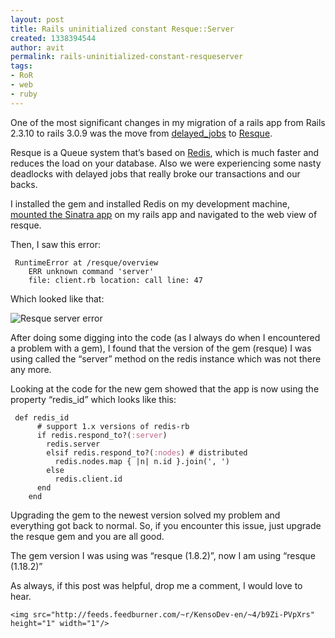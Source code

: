 ```yaml
---
layout: post
title: Rails uninitialized constant Resque::Server
created: 1338394544
author: avit
permalink: rails-uninitialized-constant-resqueserver
tags:
- RoR
- web
- ruby
---
```

<p>One of the most significant changes in my migration of a rails app from Rails 2.3.10 to rails 3.0.9 was the move from <a href='https://github.com/collectiveidea/delayed_job'>delayed_jobs</a> to <a href='https://github.com/defunkt/resque'>Resque</a>.</p>

<p>Resque is a Queue system that’s based on <a href='http://redis.io/'>Redis</a>, which is much faster and reduces the load on your database. Also we were experiencing some nasty deadlocks with delayed jobs that really broke our transactions and our backs.</p>

<p>I installed the gem and installed Redis on my development machine, <a href='http://www.kensodev.com/2011/08/22/mount-a-sinatra-app-on-your-ruby-on-rails-3-application/'>mounted the Sinatra app</a> on my rails app and navigated to the web view of resque.</p>

<p>Then, I saw this error:</p>
<div class='highlight'><pre><code class='bash'>	RuntimeError at /resque/overview
	ERR unknown <span class='nb'>command</span> <span class='s1'>'server'</span>
	file: client.rb location: call line: 47
</code></pre>
</div>
<p>Which looked like that:</p>

<p><img alt='Resque server error' src='http://f.cl.ly/items/3A3w351J1y2g2h1E0k1H/Screen%20Shot%202011-08-29%20at%207.44.00%20PM.png' /></p>

<p>After doing some digging into the code (as I always do when I encountered a problem with a gem), I found that the version of the gem (resque) I was using called the “server” method on the redis instance which was not there any more.</p>

<p>Looking at the code for the new gem showed that the app is now using the property “redis_id” which looks like this:</p>
<div class='highlight'><pre><code class='ruby'>	<span class='k'>def</span> <span class='nf'>redis_id</span>
	  <span class='c1'># support 1.x versions of redis-rb</span>
	  <span class='k'>if</span> <span class='n'>redis</span><span class='o'>.</span><span class='n'>respond_to?</span><span class='p'>(</span><span class='ss'>:server</span><span class='p'>)</span>
	    <span class='n'>redis</span><span class='o'>.</span><span class='n'>server</span>
	    <span class='k'>elsif</span> <span class='n'>redis</span><span class='o'>.</span><span class='n'>respond_to?</span><span class='p'>(</span><span class='ss'>:nodes</span><span class='p'>)</span> <span class='c1'># distributed</span>
	      <span class='n'>redis</span><span class='o'>.</span><span class='n'>nodes</span><span class='o'>.</span><span class='n'>map</span> <span class='p'>{</span> <span class='o'>|</span><span class='n'>n</span><span class='o'>|</span> <span class='n'>n</span><span class='o'>.</span><span class='n'>id</span> <span class='p'>}</span><span class='o'>.</span><span class='n'>join</span><span class='p'>(</span><span class='s1'>', '</span><span class='p'>)</span>
	    <span class='k'>else</span>
	      <span class='n'>redis</span><span class='o'>.</span><span class='n'>client</span><span class='o'>.</span><span class='n'>id</span>
	  <span class='k'>end</span>
	<span class='k'>end</span>
</code></pre>
</div>
<p>Upgrading the gem to the newest version solved my problem and everything got back to normal. So, if you encounter this issue, just upgrade the resque gem and you are all good.</p>

<p>The gem version I was using was “resque (1.8.2)”, now I am using “resque (1.18.2)”</p>

<p>As always, if this post was helpful, drop me a comment, I would love to hear.</p>
      
    <img src="http://feeds.feedburner.com/~r/KensoDev-en/~4/b9Zi-PVpXrs" height="1" width="1"/>
